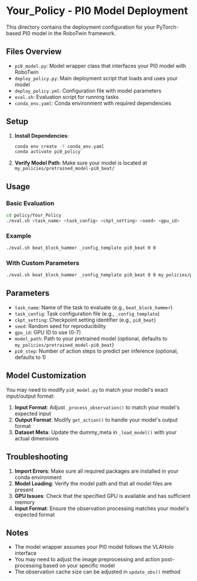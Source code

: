 # Your_Policy - PI0 Model Deployment

This directory contains the deployment configuration for your PyTorch-based PI0 model in the RoboTwin framework.

## Files Overview

- `pi0_model.py`: Model wrapper class that interfaces your PI0 model with RoboTwin
- `deploy_policy.py`: Main deployment script that loads and uses your model
- `deploy_policy.yml`: Configuration file with model parameters
- `eval.sh`: Evaluation script for running tasks
- `conda_env.yaml`: Conda environment with required dependencies

## Setup

1. **Install Dependencies**:
   ```bash
   conda env create -f conda_env.yaml
   conda activate pi0_policy
   ```

2. **Verify Model Path**:
   Make sure your model is located at `my_policies/pretrained_model-pi0_beat/`

## Usage

### Basic Evaluation
```bash
cd policy/Your_Policy
./eval.sh <task_name> <task_config> <ckpt_setting> <seed> <gpu_id>
```

### Example
```bash
./eval.sh beat_block_hammer _config_template pi0_beat 0 0
```

### With Custom Parameters
```bash
./eval.sh beat_block_hammer _config_template pi0_beat 0 0 my_policies/pretrained_model-pi0_beat 2
```

## Parameters

- `task_name`: Name of the task to evaluate (e.g., `beat_block_hammer`)
- `task_config`: Task configuration file (e.g., `_config_template`)
- `ckpt_setting`: Checkpoint setting identifier (e.g., `pi0_beat`)
- `seed`: Random seed for reproducibility
- `gpu_id`: GPU ID to use (0-7)
- `model_path`: Path to your pretrained model (optional, defaults to `my_policies/pretrained_model-pi0_beat`)
- `pi0_step`: Number of action steps to predict per inference (optional, defaults to 1)

## Model Customization

You may need to modify `pi0_model.py` to match your model's exact input/output format:

1. **Input Format**: Adjust `_process_observation()` to match your model's expected input
2. **Output Format**: Modify `get_action()` to handle your model's output format
3. **Dataset Meta**: Update the dummy_meta in `_load_model()` with your actual dimensions

## Troubleshooting

1. **Import Errors**: Make sure all required packages are installed in your conda environment
2. **Model Loading**: Verify the model path and that all model files are present
3. **GPU Issues**: Check that the specified GPU is available and has sufficient memory
4. **Input Format**: Ensure the observation processing matches your model's expected format

## Notes

- The model wrapper assumes your PI0 model follows the VLAHolo interface
- You may need to adjust the image preprocessing and action post-processing based on your specific model
- The observation cache size can be adjusted in `update_obs()` method 